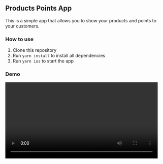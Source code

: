 ## Products Points App

This is a simple app that allows you to show your products and points to your customers.

### How to use

1. Clone this repository
2. Run `yarn install` to install all dependencies
3. Run `yarn ios` to start the app

### Demo

<video controls width="480">
    <source src=""/screenshots/demo.mp4""
            type="video/mp4">
</video>

